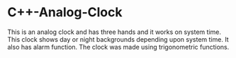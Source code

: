 # C++-Analog-Clock
This is an analog clock and has three hands and it works on system time.
This clock shows day or night backgrounds depending upon system time. 
It also has alarm function.
The clock was made using trigonometric functions.
